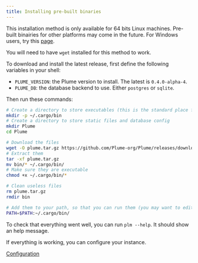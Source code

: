 ```yaml
---
title: Installing pre-built binaries
---
```


This installation method is only available for 64 bits Linux machines. Pre-built binairies
for other platforms may come in the future. For Windows users, try this [page](https://github.com/iamdoubz/Plume4Windows).

You will need to have `wget` installed for this method to work.

To download and install the latest release, first define the following variables in your shell:

- `PLUME_VERSION`: the Plume version to install. The latest is `0.4.0-alpha-4`.
- `PLUME_DB`: the database backend to use. Either `postgres` or `sqlite`.

Then run these commands:

```bash
# Create a directory to store executables (this is the standard place for Rust binaries)
mkdir -p ~/.cargo/bin
# Create a directory to store static files and database config
mkdir Plume
cd Plume

# Download the files
wget -O plume.tar.gz https://github.com/Plume-org/Plume/releases/download/$PLUME_VERSION/plume-$PLUME_DB.tar.gz
# Extract them
tar -xf plume.tar.gz
mv bin/* ~/.cargo/bin/
# Make sure they are executable
chmod +x ~/.cargo/bin/*

# Clean useless files
rm plume.tar.gz
rmdir bin

# Add them to your path, so that you can run them (you may want to edit your ~/.bashrc too)
PATH=$PATH:~/.cargo/bin/
```

To check that everything went well, you can run `plm --help`. It should show an help message.

If everything is working, you can configure your instance.

<a class="action" href="/installation/config">Configuration</a>
